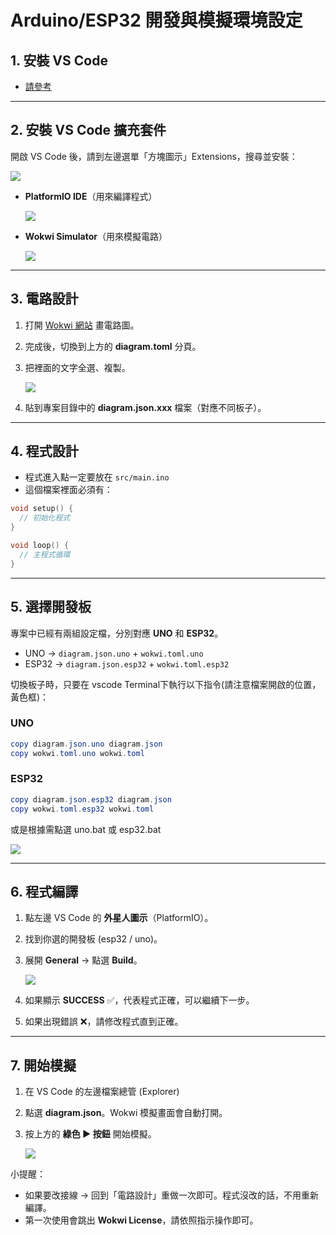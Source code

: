 # Arduino/ESP32 開發與模擬環境設定

## 1. 安裝 VS Code

-    [請參考](https://github.com/sywung/saihs1141/blob/main/docs/vscode安裝.md)

------------------------------------------------------------------------

## 2. 安裝 VS Code 擴充套件

開啟 VS Code 後，請到左邊選單「方塊圖示」Extensions，搜尋並安裝： 

![](assets/wokwi1.png)

- **PlatformIO IDE**（用來編譯程式）

  ![](assets/wokwi2.png)

- **Wokwi Simulator**（用來模擬電路）

  ![](assets/wokwi3.png)

------------------------------------------------------------------------

## 3. 電路設計

1.  打開 [Wokwi 網站](https://wokwi.com) 畫電路圖。

2.  完成後，切換到上方的 **diagram.toml** 分頁。

3.  把裡面的文字全選、複製。

    ![](assets/wokwi4.png)

4.  貼到專案目錄中的 **diagram.json.xxx** 檔案（對應不同板子）。

------------------------------------------------------------------------

## 4. 程式設計

-   程式進入點一定要放在 `src/main.ino`
-   這個檔案裡面必須有：

``` cpp
void setup() {
  // 初始化程式
}

void loop() {
  // 主程式循環
}
```

------------------------------------------------------------------------

## 5. 選擇開發板

專案中已經有兩組設定檔，分別對應 **UNO** 和 **ESP32**。

-   UNO → `diagram.json.uno` + `wokwi.toml.uno`
-   ESP32 → `diagram.json.esp32` + `wokwi.toml.esp32`

切換板子時，只要在 vscode Terminal下執行以下指令(請注意檔案開啟的位置，黃色框)：

### UNO

``` powershell
copy diagram.json.uno diagram.json
copy wokwi.toml.uno wokwi.toml
```

### ESP32

``` powershell
copy diagram.json.esp32 diagram.json
copy wokwi.toml.esp32 wokwi.toml
```

或是根據需點選 uno.bat 或 esp32.bat 

![](assets/wokwi7.png)

------------------------------------------------------------------------

## 6. 程式編譯

1.  點左邊 VS Code 的 **外星人圖示**（PlatformIO）。

2.  找到你選的開發板 (esp32 / uno)。

3.  展開 **General** → 點選 **Build**。

    ![](assets/wokwi5.png)

4.  如果顯示 **SUCCESS** ✅，代表程式正確，可以繼續下一步。

5.  如果出現錯誤 ❌，請修改程式直到正確。

------------------------------------------------------------------------

## 7. 開始模擬

1.  在 VS Code 的左邊檔案總管 (Explorer)

2.  點選 **diagram.json**。Wokwi 模擬畫面會自動打開。

3.  按上方的 **綠色 ▶ 按鈕** 開始模擬。

    ![](assets/wokwi6.png)

小提醒：
- 如果要改接線 → 回到「電路設計」重做一次即可。程式沒改的話，不用重新編譯。
- 第一次使用會跳出 **Wokwi License**，請依照指示操作即可。
